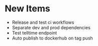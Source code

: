 # New Items
* Release and test ci workflows
* Separate dev and prod dependencies
* Test telltime endpoint
* Auto publish to dockerhub on tag push